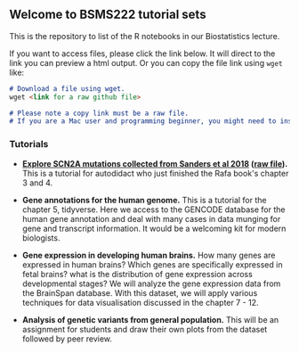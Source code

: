 ## Welcome to BSMS222 tutorial sets

This is the repository to list of the R notebooks in our Biostatistics lecture. 

If you want to access files, please click the link below. It will direct to the link you can preview a html output. Or you can copy the file link using `wget` like: 

```markdown
# Download a file using wget. 
wget <link for a raw github file>

# Please note a copy link must be a raw file. 
# If you are a Mac user and programming beginner, you might need to install wget into your system.
```



### Tutorials

- **[Explore SCN2A mutations collected from Sanders et al 2018](https://htmlpreview.github.io/?https://github.com/joonan30/bsms222_123_an/blob/master/analyze_scn2a_mutations.nb.html) ([raw file](https://raw.githubusercontent.com/joonan30/bsms222_123_an/master/analyze_scn2a_mutations.Rmd)).** This is a tutorial for autodidact who just finished the Rafa book's chapter 3 and 4.  

- **Gene annotations for the human genome.** This is a tutorial for the chapter 5, tidyverse. Here we access to the GENCODE database for the human gene annotation and deal with many cases in data munging for gene and transcript information. It would be a welcoming kit for modern biologists. 

- **Gene expression in developing human brains.** How many genes are expressed in human brains? Which genes are specifically expressed in fetal brains? what is the distribution of gene expression across developmental stages? We will analyze the gene expression data from the BrainSpan database. With this dataset, we will apply various techniques for data visualisation discussed in the chapter 7 - 12.

- **Analysis of genetic variants from general population.** This will be an assignment for students and draw their own plots from the dataset followed by peer review. 




